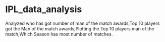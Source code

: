 # IPL_data_analysis
Analyzed who has got number of man of the match awards,Top 10 players got the Man of the match awards,Plotting the Top 10 players man of the match,Which Season has most number of matches.
